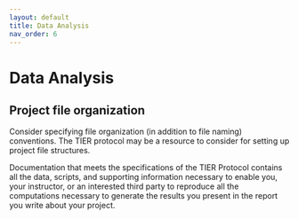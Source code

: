 ```yaml
---
layout: default
title: Data Analysis
nav_order: 6
---
```


# Data Analysis

## Project file organization

Consider specifying file organization (in addition to file naming) conventions. The TIER protocol may be a resource to consider for setting up project file structures.

Documentation that meets the specifications of the TIER Protocol contains all the data, scripts, and supporting information necessary to enable you, your instructor, or an interested third party to reproduce all the computations necessary to generate the results you present in the report you write about your project.